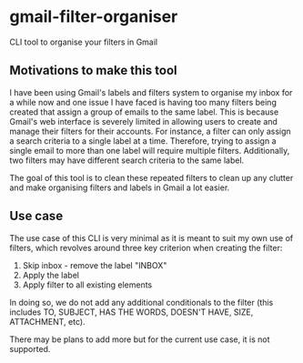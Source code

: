# gmail-filter-organiser

CLI tool to organise your filters in Gmail

## Motivations to make this tool

I have been using Gmail's labels and filters system to organise my inbox for a while now and one 
issue I have faced is having too many filters being created that assign a group of emails to the
same label. This is because Gmail's web interface is severely limited in allowing users to 
create and manage their filters for their accounts. For instance, a filter can only assign a 
search criteria to a single label at a time. Therefore, trying to assign a single email to more
than one label will require multiple filters. Additionally, two filters may have different search 
criteria to the same label.

The goal of this tool is to clean these repeated filters to clean up any clutter and make 
organising filters and labels in Gmail a lot easier.

## Use case

The use case of this CLI is very minimal as it is meant to suit my own use of filters, which
revolves around three key criterion when creating the filter:

1. Skip inbox - remove the label "INBOX"
2. Apply the label 
3. Apply filter to all existing elements

In doing so, we do not add any additional conditionals to the filter (this includes TO, SUBJECT, 
HAS THE WORDS, DOESN'T HAVE, SIZE, ATTACHMENT, etc).

There may be plans to add more but for the current use case, it is not supported.
